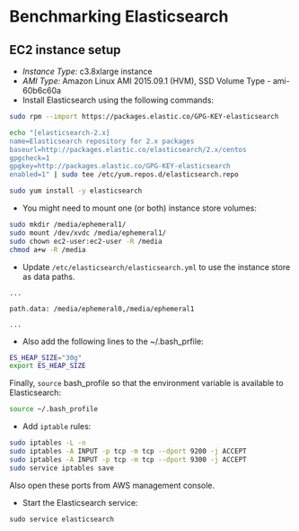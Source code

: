 # Benchmarking Elasticsearch

## EC2 instance setup

* _Instance Type:_ c3.8xlarge instance
* _AMI Type:_ Amazon Linux AMI 2015.09.1 (HVM), SSD Volume Type - ami-60b6c60a
* Install Elasticsearch using the following commands:

```bash
sudo rpm --import https://packages.elastic.co/GPG-KEY-elasticsearch

echo "[elasticsearch-2.x]
name=Elasticsearch repository for 2.x packages
baseurl=http://packages.elastic.co/elasticsearch/2.x/centos
gpgcheck=1
gpgkey=http://packages.elastic.co/GPG-KEY-elasticsearch
enabled=1" | sudo tee /etc/yum.repos.d/elasticsearch.repo

sudo yum install -y elasticsearch
```

* You might need to mount one (or both) instance store volumes:

```bash
sudo mkdir /media/ephemeral1/
sudo mount /dev/xvdc /media/ephemeral1/
sudo chown ec2-user:ec2-user -R /media
chmod a+w -R /media
```

* Update `/etc/elasticsearch/elasticsearch.yml` to use the instance store as data paths.

```
...

path.data: /media/ephemeral0,/media/ephemeral1

...
```

* Also add the following lines to the ~/.bash\_prfile:

```bash
ES_HEAP_SIZE="30g"
export ES_HEAP_SIZE
```

Finally, `source` bash\_profile so that the environment variable is available to Elasticsearch:

```bash
source ~/.bash_profile
```

* Add `iptable` rules:

```bash
sudo iptables -L -n
sudo iptables -A INPUT -p tcp -m tcp --dport 9200 -j ACCEPT
sudo iptables -A INPUT -p tcp -m tcp --dport 9300 -j ACCEPT
sudo service iptables save
```

Also open these ports from AWS management console.

* Start the Elasticsearch service:

```
sudo service elasticsearch
```